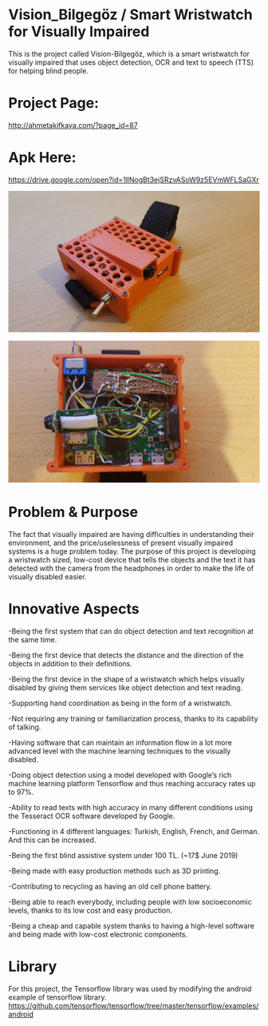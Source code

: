 # Vision_Bilgegöz / Smart Wristwatch for Visually Impaired
This is the project called Vision-Bilgegöz, which is a smart wristwatch for visually impaired that uses object detection, OCR and text to speech (TTS) for helping blind people.

# Project Page:
http://ahmetakifkaya.com/?page_id=87

# Apk Here:
https://drive.google.com/open?id=1llNogBt3ejSRzvASoW9z5EVmWFLSaGXr

![alt text](https://github.com/ahmetakif/Vision_Bilgegoz-Smart-Wristwatch-for-Visually-Impaired/blob/master/IMAGES/vision_front.jpg?raw=true)

![alt text](https://github.com/ahmetakif/Vision_Bilgegoz-Smart-Wristwatch-for-Visually-Impaired/blob/master/IMAGES/2.jpg?raw=true)


# Problem & Purpose
The fact that visually impaired are having difficulties in understanding their environment, and the price/uselessness of present visually impaired systems is a huge problem today. The purpose of this project is developing a wristwatch sized, low-cost device that tells the objects and the text it has detected with the camera from the headphones in order to make the life of visually disabled easier.

# Innovative Aspects
-Being the first system that can do object detection and text recognition at the same time.

-Being the first device that detects the distance and the direction of the objects in addition to their definitions.

-Being the first device in the shape of a wristwatch which helps visually disabled by giving them services like object detection and text reading.

-Supporting hand coordination as being in the form of a wristwatch.

-Not requiring any training or familiarization process, thanks to its capability of talking.

-Having software that can maintain an information flow in a lot more advanced level with the machine learning techniques to the visually disabled.

-Doing object detection using a model developed with Google’s rich machine learning platform Tensorflow and thus reaching accuracy rates up to 97%.

-Ability to read texts with high accuracy in many different conditions using the Tesseract OCR software developed by Google.

-Functioning in 4 different languages: Turkish, English, French, and German. And this can be increased.

-Being the first blind assistive system under 100 TL. (~17$ June 2019)

-Being made with easy production methods such as 3D printing.

-Contributing to recycling as having an old cell phone battery.

-Being able to reach everybody, including people with low socioeconomic levels, thanks to its low cost and easy production.

-Being a cheap and capable system thanks to having a high-level software and being made with low-cost electronic components.

# Library

For this project, the Tensorflow library was used by modifying the android example of tensorflow library.
https://github.com/tensorflow/tensorflow/tree/master/tensorflow/examples/android
